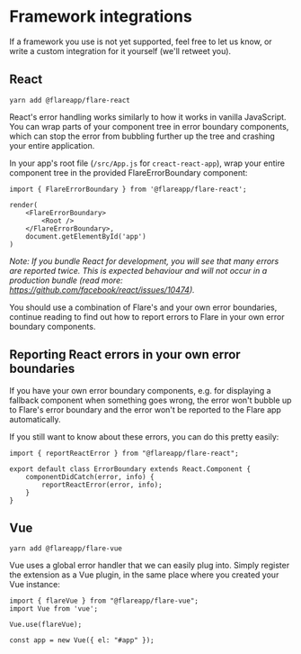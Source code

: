 # Framework integrations

If a framework you use is not yet supported, feel free to let us know, or write a custom integration for it yourself (we'll retweet you).

## React

```
yarn add @flareapp/flare-react
```

React's error handling works similarly to how it works in vanilla JavaScript. You can wrap parts of your component tree in error boundary components, which can stop the error from bubbling further up the tree and crashing your entire application.

In your app's root file (`/src/App.js` for `creact-react-app`), wrap your entire component tree in the provided FlareErrorBoundary component:

```JSX
import { FlareErrorBoundary } from '@flareapp/flare-react';

render(
    <FlareErrorBoundary>
        <Root />
    </FlareErrorBoundary>,
    document.getElementById('app')
)
```

_Note: If you bundle React for development, you will see that many errors are reported twice. This is expected behaviour and will not occur in a production bundle (read more: https://github.com/facebook/react/issues/10474)._

You should use a combination of Flare's and your own error boundaries, continue reading to find out how to report errors to Flare in your own error boundary components.

## Reporting React errors in your own error boundaries

If you have your own error boundary components, e.g. for displaying a fallback component when something goes wrong, the error won't bubble up to Flare's error boundary and the error won't be reported to the Flare app automatically.

If you still want to know about these errors, you can do this pretty easily:

```JSX
import { reportReactError } from "@flareapp/flare-react";

export default class ErrorBoundary extends React.Component {
    componentDidCatch(error, info) {
        reportReactError(error, info);
    }
}
```

## Vue

```
yarn add @flareapp/flare-vue
```

Vue uses a global error handler that we can easily plug into. Simply register the extension as a Vue plugin, in the same place where you created your Vue instance:

```JS
import { flareVue } from "@flareapp/flare-vue";
import Vue from 'vue';

Vue.use(flareVue);

const app = new Vue({ el: "#app" });
```

